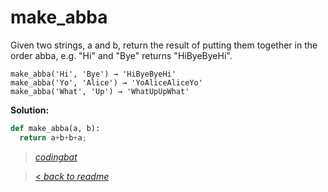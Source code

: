 # make_abba

Given two strings, a and b, return the result of putting them together in the order abba, e.g. "Hi" and "Bye" returns "HiByeByeHi".

```
make_abba('Hi', 'Bye') → 'HiByeByeHi'
make_abba('Yo', 'Alice') → 'YoAliceAliceYo'
make_abba('What', 'Up') → 'WhatUpUpWhat'
```

**Solution:**

```python
def make_abba(a, b):
  return a+b+b+a;
```

> _[codingbat](https://codingbat.com/prob/p182144)_

> [< _back to readme_](/README.md)